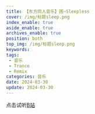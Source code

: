 ```yaml
---
title: 【东方同人音乐】困~Sleepless
cover: /img/标题sleep.png
index_enable: true
aside_enable: true
archives_enable: true
position: both
top_img: /img/标题sleep.png
keywords: 
tags:
 - 音乐
 - Trance
 - Remix
categories: 音乐
date: 2024-03-30
update: 2024-03-30
---
```

点击试听[B站](https://www.bilibili.com/video/BV1bH4y1679r)
